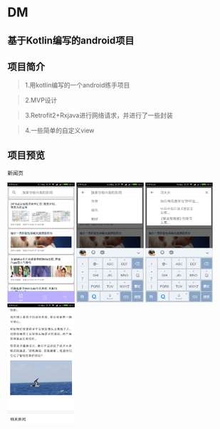 # DM

基于Kotlin编写的android项目
----
## 项目简介
>1.用kotlin编写的一个android练手项目

>2.MVP设计

>3.Retrofit2+Rxjava进行网络请求，并进行了一些封装

>4.一些简单的自定义view

## 项目预览
```
新闻页
```
<img src="dmimg/dm01.png" width="30%"> <img src="dmimg/dm02.png" width="30%">
<img src="dmimg/dm03.png" width="30%"> <img src="dmimg/dm04.png" width="30%">
